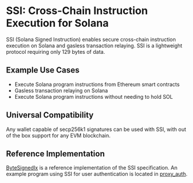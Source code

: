 # SSI: Cross-Chain Instruction Execution for Solana

SSI (Solana Signed Instruction) enables secure cross-chain instruction execution on Solana and gasless transaction relaying. SSI is a lightweight protocol requiring only 129 bytes of data.

## Example Use Cases

* Execute Solana program instructions from Ethereum smart contracts
* Gasless transaction relaying on Solana
* Execute Solana program instructions without needing to hold SOL

## Universal Compatibility

Any wallet capable of secp256k1 signatures can be used with SSI, with out of the box support for any EVM blockchain.

## Reference Implementation

[ByteSignedIx](./src/byte_signed_ix.rs) is a reference implementation of the SSI specification. An example program using SSI for user authentication is located in [proxy_auth](./src/proxy_auth/mod.rs).

